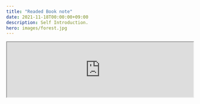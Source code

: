 ```yaml
---
title: "Readed Book note"
date: 2021-11-18T00:00:00+09:00
description: Self Introduction.
hero: images/forest.jpg
---
```


<iframe width=100%; src="https://docs.google.com/spreadsheets/d/e/2PACX-1vSbv_b0XG_Usrpn2PCoeMIhK9v0VNNeMaPwB4kkrd4s3mDqqNhq2uB9E6wILiCcMwC7j2RroMTWVKw3/pubhtml?gid=716780791&amp;single=true&amp;widget=true&amp;headers=false"></iframe>
